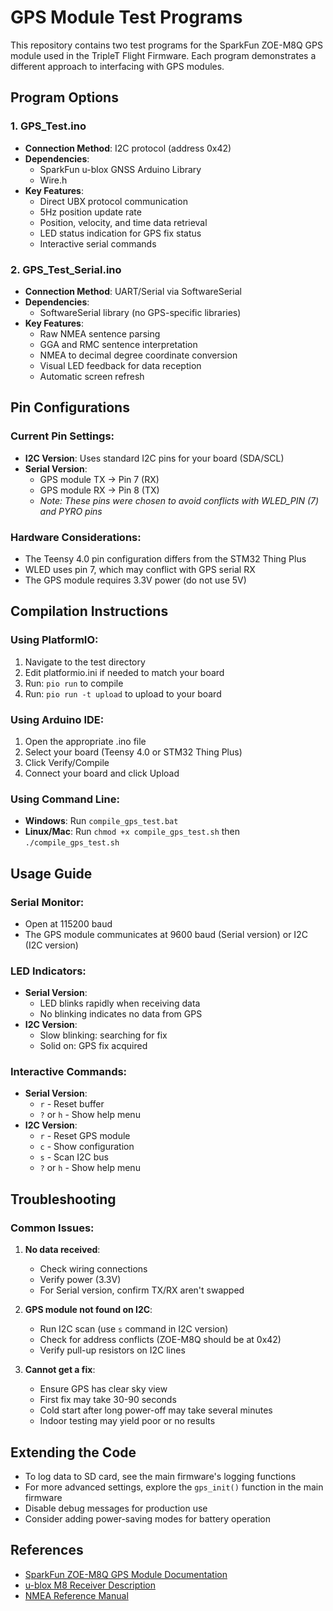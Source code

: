 # GPS Module Test Programs

This repository contains two test programs for the SparkFun ZOE-M8Q GPS module used in the TripleT Flight Firmware. Each program demonstrates a different approach to interfacing with GPS modules.

## Program Options

### 1. GPS_Test.ino
- **Connection Method**: I2C protocol (address 0x42)
- **Dependencies**: 
  - SparkFun u-blox GNSS Arduino Library
  - Wire.h
- **Key Features**:
  - Direct UBX protocol communication
  - 5Hz position update rate
  - Position, velocity, and time data retrieval
  - LED status indication for GPS fix status
  - Interactive serial commands

### 2. GPS_Test_Serial.ino
- **Connection Method**: UART/Serial via SoftwareSerial
- **Dependencies**:
  - SoftwareSerial library (no GPS-specific libraries)
- **Key Features**:
  - Raw NMEA sentence parsing
  - GGA and RMC sentence interpretation
  - NMEA to decimal degree coordinate conversion
  - Visual LED feedback for data reception
  - Automatic screen refresh

## Pin Configurations

### Current Pin Settings:
- **I2C Version**: Uses standard I2C pins for your board (SDA/SCL)
- **Serial Version**: 
  - GPS module TX → Pin 7 (RX)
  - GPS module RX → Pin 8 (TX)
  - *Note: These pins were chosen to avoid conflicts with WLED_PIN (7) and PYRO pins*

### Hardware Considerations:
- The Teensy 4.0 pin configuration differs from the STM32 Thing Plus
- WLED uses pin 7, which may conflict with GPS serial RX
- The GPS module requires 3.3V power (do not use 5V)

## Compilation Instructions

### Using PlatformIO:
1. Navigate to the test directory
2. Edit platformio.ini if needed to match your board
3. Run: `pio run` to compile
4. Run: `pio run -t upload` to upload to your board

### Using Arduino IDE:
1. Open the appropriate .ino file
2. Select your board (Teensy 4.0 or STM32 Thing Plus)
3. Click Verify/Compile
4. Connect your board and click Upload

### Using Command Line:
- **Windows**: Run `compile_gps_test.bat`
- **Linux/Mac**: Run `chmod +x compile_gps_test.sh` then `./compile_gps_test.sh`

## Usage Guide

### Serial Monitor:
- Open at 115200 baud
- The GPS module communicates at 9600 baud (Serial version) or I2C (I2C version)

### LED Indicators:
- **Serial Version**:
  - LED blinks rapidly when receiving data
  - No blinking indicates no data from GPS
- **I2C Version**:
  - Slow blinking: searching for fix
  - Solid on: GPS fix acquired

### Interactive Commands:
- **Serial Version**:
  - `r` - Reset buffer
  - `?` or `h` - Show help menu
- **I2C Version**:
  - `r` - Reset GPS module
  - `c` - Show configuration
  - `s` - Scan I2C bus
  - `?` or `h` - Show help menu

## Troubleshooting

### Common Issues:
1. **No data received**: 
   - Check wiring connections
   - Verify power (3.3V)
   - For Serial version, confirm TX/RX aren't swapped

2. **GPS module not found on I2C**:
   - Run I2C scan (use `s` command in I2C version)
   - Check for address conflicts (ZOE-M8Q should be at 0x42)
   - Verify pull-up resistors on I2C lines

3. **Cannot get a fix**:
   - Ensure GPS has clear sky view
   - First fix may take 30-90 seconds
   - Cold start after long power-off may take several minutes
   - Indoor testing may yield poor or no results

## Extending the Code

- To log data to SD card, see the main firmware's logging functions
- For more advanced settings, explore the `gps_init()` function in the main firmware
- Disable debug messages for production use
- Consider adding power-saving modes for battery operation

## References

- [SparkFun ZOE-M8Q GPS Module Documentation](https://www.sparkfun.com/products/15193)
- [u-blox M8 Receiver Description](https://www.u-blox.com/sites/default/files/products/documents/u-blox8-M8_ReceiverDescrProtSpec_UBX-13003221.pdf)
- [NMEA Reference Manual](https://www.sparkfun.com/datasheets/GPS/NMEA%20Reference%20Manual-Rev2.1-Dec07.pdf) 